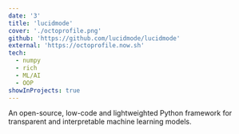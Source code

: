 ```yaml
---
date: '3'
title: 'lucidmode'
cover: './octoprofile.png'
github: 'https://github.com/lucidmode/lucidmode'
external: 'https://octoprofile.now.sh'
tech:
  - numpy
  - rich
  - ML/AI
  - OOP
showInProjects: true
---
```


An open-source, low-code and lightweighted Python framework for transparent and interpretable machine learning models.